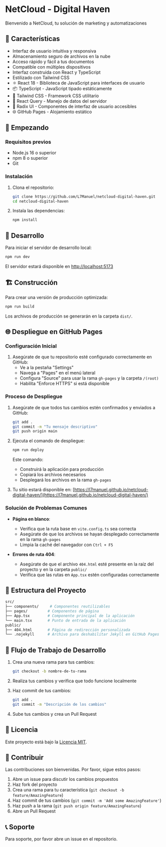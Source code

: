 # NetCloud - Digital Haven

Bienvenido a NetCloud, tu solución de marketing y automatizaciones

## 🚀 Características

- Interfaz de usuario intuitiva y responsiva
- Almacenamiento seguro de archivos en la nube
- Acceso rápido y fácil a tus documentos
- Compatible con múltiples dispositivos
- Interfaz construida con React y TypeScript
- Estilizado con Tailwind CSS
- ⚛️ React 18 - Biblioteca de JavaScript para interfaces de usuario
- 📦 TypeScript - JavaScript tipado estáticamente
- 🎨 Tailwind CSS - Framework CSS utilitario
- 🔄 React Query - Manejo de datos del servidor
- 🎯 Radix UI - Componentes de interfaz de usuario accesibles
- 🌐 GitHub Pages - Alojamiento estático

## 🚀 Empezando

### Requisitos previos

- Node.js 16 o superior
- npm 8 o superior
- Git

### Instalación

1. Clona el repositorio:
   ```sh
   git clone https://github.com/L7Manuel/netcloud-digital-haven.git
   cd netcloud-digital-haven
   ```

2. Instala las dependencias:
   ```sh
   npm install
   ```

## 🚦 Desarrollo

Para iniciar el servidor de desarrollo local:

```sh
npm run dev
```

El servidor estará disponible en [http://localhost:5173](http://localhost:5173)

## 🏗️ Construcción

Para crear una versión de producción optimizada:

```sh
npm run build
```

Los archivos de producción se generarán en la carpeta `dist/`.

## 🌐 Despliegue en GitHub Pages

### Configuración Inicial

1. Asegúrate de que tu repositorio esté configurado correctamente en GitHub:
   - Ve a la pestaña "Settings"
   - Navega a "Pages" en el menú lateral
   - Configura "Source" para usar la rama `gh-pages` y la carpeta `/(root)`
   - Habilita "Enforce HTTPS" si está disponible

### Proceso de Despliegue

1. Asegúrate de que todos tus cambios estén confirmados y enviados a GitHub:
   ```sh
   git add .
   git commit -m "Tu mensaje descriptivo"
   git push origin main
   ```

2. Ejecuta el comando de despliegue:
   ```sh
   npm run deploy
   ```
   Este comando:
   - Construirá la aplicación para producción
   - Copiará los archivos necesarios
   - Desplegará los archivos en la rama `gh-pages`

3. Tu sitio estará disponible en:
   [https://l7manuel.github.io/netcloud-digital-haven/](https://l7manuel.github.io/netcloud-digital-haven/)

### Solución de Problemas Comunes

- **Página en blanco**:
  - Verifica que la ruta base en `vite.config.ts` sea correcta
  - Asegúrate de que los archivos se hayan desplegado correctamente en la rama `gh-pages`
  - Limpia la caché del navegador con `Ctrl + F5`

- **Errores de ruta 404**:
  - Asegúrate de que el archivo `404.html` esté presente en la raíz del proyecto y en la carpeta `public/`
  - Verifica que las rutas en `App.tsx` estén configuradas correctamente

## 📁 Estructura del Proyecto

```bash
src/
├── components/     # Componentes reutilizables
├── pages/         # Componentes de página
├── App.tsx        # Componente principal de la aplicación
└── main.tsx       # Punto de entrada de la aplicación
public/
├── 404.html       # Página de redirección personalizada
└── .nojekyll      # Archivo para deshabilitar Jekyll en GitHub Pages
```

## 🔄 Flujo de Trabajo de Desarrollo

1. Crea una nueva rama para tus cambios:
   ```sh
   git checkout -b nombre-de-tu-rama
   ```

2. Realiza tus cambios y verifica que todo funcione localmente

3. Haz commit de tus cambios:
   ```sh
   git add .
   git commit -m "Descripción de los cambios"
   ```

4. Sube tus cambios y crea un Pull Request

## 📝 Licencia

Este proyecto está bajo la [Licencia MIT](LICENSE).

## 🤝 Contribuir

Las contribuciones son bienvenidas. Por favor, sigue estos pasos:

1. Abre un issue para discutir los cambios propuestos
2. Haz fork del proyecto
3. Crea una rama para tu característica (`git checkout -b feature/AmazingFeature`)
4. Haz commit de tus cambios (`git commit -m 'Add some AmazingFeature'`)
5. Haz push a la rama (`git push origin feature/AmazingFeature`)
6. Abre un Pull Request

## 📞 Soporte

Para soporte, por favor abre un issue en el repositorio.
